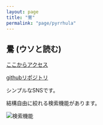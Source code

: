 ```yaml
---
layout: page
title: "鷽"
permalink: "page/pyrrhula"
---
```


## 鷽 (ウソと読む)

[ここからアクセス](https://pyrrhula.vercel.app)

[githubリポジトリ](https://github.com/2ufkpfb9daxnik/pyrrhula)

シンプルなSNSです。

<!-- レーティングのあるSNSです。投稿頻度によってレートがつきます。

![レーティング](/portfolio/images/pyrrhula/rating.png) -->

結構自由に絞れる検索機能があります。

![検索機能](/portfolio/images/pyrrhula/search.png)

<!-- ダイレクトメッセージがあります。

![DM](/portfolio/images/pyrrhula/direct-message.png)

フォロー関係グラフがあります。

![フォロー関係グラフ](/portfolio/images/pyrrhula/follow-relation-graph.png) -->


